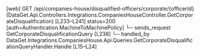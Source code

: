 [web] GET /api/companies-house/disqualified-officers/corporate/{officerId}  (DataGet.Api.Controllers.Integrations.CompaniesHouseController.GetCorporateDisqualification)  [L233–L241] status=200 [auth=Authentication.MachineToMachinePolicy]
  └─ sends_request GetCorporateDisqualificationQuery [L238]
    └─ handled_by DataGet.Integrations.CompaniesHouse.Api.Queries.GetCorporateDisqualificationQueryHandler.Handle [L15–L24]

